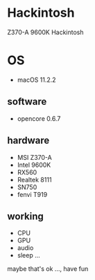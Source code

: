 # Hackintosh
Z370-A 9600K Hackintosh

# OS
  - macOS 11.2.2

## software 
  - opencore 0.6.7

## hardware
  - MSI Z370-A
  - Intel 9600K
  - RX560
  - Realtek 8111
  - SN750
  - fenvi T919
  

## working 
  - CPU 
  - GPU
  - audio
  - sleep
  ...
  
  
maybe that's ok ..., have fun
